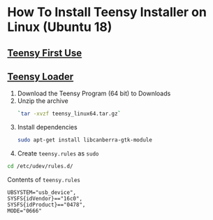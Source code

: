 # How To Install Teensy Installer on Linux (Ubuntu 18)

## [Teensy First Use](https://www.pjrc.com/teensy/first_use.html)

## [Teensy Loader](https://www.pjrc.com/teensy/loader_linux.html)

1. Download the Teensy Program (64 bit) to Downloads
1. Unzip the archive
	````sh
	`tar -xvzf teensy_linux64.tar.gz`
	````
1. Install dependencies
	````sh
	sudo apt-get install libcanberra-gtk-module
	````
1. Create `teensy.rules` as `sudo`


````sh
cd /etc/udev/rules.d/
````

Contents of `teensy.rules`

````rules
UBSYSTEM="usb_device",
SYSFS{idVendor}=="16c0",
SYSFS{idProduct}=="0478",
MODE="0666"
````	
